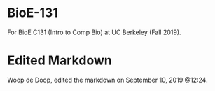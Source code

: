 # BioE-131
For BioE C131 (Intro to Comp Bio) at UC Berkeley (Fall 2019).

# Edited Markdown
Woop de Doop, edited the markdown on September 10, 2019 @12:24.

